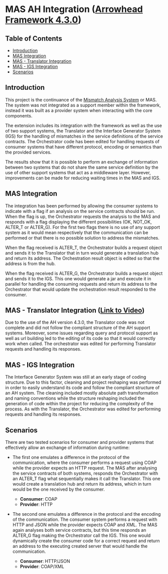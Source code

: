 # MAS AH Integration ([Arrowhead Framework 4.3.0](https://github.com/arrowhead-f/core-java-spring#arrowhead-framework-430))

## Table of Contents
- [Introduction](#introduction)
- [MAS Integration](#mas-integration)
- [MAS - Translator Integration](#mas-translator-integration)
- [MAS - IGS Integration](#mas-igs-integration)
- [Scenarios](#scenarios)

## Introduction

This project is the continuance of the [Mismatch Analysis System](https://github.com/fernand0labra/mismatch-analysis-system) or MAS. The system was not integrated as a support member within the framework, instead it was built as a provider system when interacting with the core components. 

The extension includes its integration with the framework as well as the use of two support systems, the Translator and the Interface Generator System (IGS) for the handling of mismatches in the service definitions of the service contracts. The Orchestrator code has been edited for handling requests of consumer systems that have different protocol, encoding or semantics than the provided services.

The results show that it is possible to perform an exchange of information between two systems that do not share the same service definition by the use of other support systems that act as a middleware layer. However, improvements can be made for reducing waiting times in the MAS and IGS.

## MAS Integration

The integration has been performed by allowing the consumer systems to indicate with a flag if an analysis on the service contracts should be run. When the flag is up, the Orchestrator requests the analysis to the MAS and responds with a flag displaying the different possibilities (OK, NOT_OK, ALTER_T or ALTER_G). For the first two flags there is no use of any support system as it would mean respectively that the communication can be performed or that there is no possible solution to address the mismatches.

When the flag received is ALTER_T, the Orchestrator builds a request object and sends it to the Translator that in turn would generate a translation hub and return its address. The Orchestration result object is edited so that the address is from the hub.

When the flag received is ALTER_G, the Orchestrator builds a request object and sends it to the IGS. This one would generate a jar and execute it in parallel for handling the consuming requests and return its address to the Orchestrator that would update the orchestration result responded to the consumer.

## MAS - Translator Integration ([Link to Video](https://youtu.be/aTH2UHaNN6Y))

Due to the use of the AH version 4.3.0, the Translator code was not complete and did not follow the compliant structure of the AH support systems. Moreover, some issues regarding query and protocol support as well as url building led to the editing of its code so that it would correctly work when called. The orchestrator was edited for performing Translator requests and handling its responses.

## MAS - IGS Integration

The Interface Generator System was still at an early stage of coding structure. Due to this factor, cleaning and project reshaping was performed in order to easily understand its code and follow the compliant structure of an AH system. The cleaning included mostly absolute path transformation and naming conventions while the structure reshaping included the generation of code within the project for reducing the complexity of the process. As with the Translator, the Orchestrator was edited for performing requests and handling its responses.

## Scenarios

There are two tested scenarios for consumer and provider systems that effectively allow an exchange of information during runtime:
* The first one emulates a difference in the protocol of the communication, where the consumer performs a request using COAP while the provider expects an HTTP request. The MAS after analysing the service contracts of both systems, responds the Orchestrator with an ALTER_T flag what sequentially makes it call the Translator. This one would create a translation hub and return its address, which in turn would be the one received by the consumer. 
  - **Consumer**: COAP
  - **Provider**: HTTP
  
* The second one emulates a difference in the protocol and the encoding of the communication. The consumer system performs a request with HTTP and JSON while the provider expects COAP and XML. The MAS again analyses both service contracts, but this time responds an ALTER_G flag making the Orchestrator call the IGS. This one would dynamically create the consumer code for a correct request and return an address to the executing created server that would handle the communication.
  - **Consumer**: HTTP/JSON
  - **Provider**: COAP/XML
